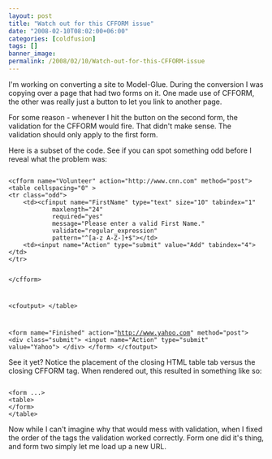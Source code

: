 ```yaml
---
layout: post
title: "Watch out for this CFFORM issue"
date: "2008-02-10T08:02:00+06:00"
categories: [coldfusion]
tags: []
banner_image: 
permalink: /2008/02/10/Watch-out-for-this-CFFORM-issue
---
```


I'm working on converting a site to Model-Glue. During the conversion I was copying over a page that had two forms on it. One made use of CFFORM, the other was really just a button to let you link to another page. 

For some reason - whenever I hit the button on the second form, the validation for the CFFORM would fire. That didn't make sense. The validation should only apply to the first form. 

Here is a subset of the code. See if you can spot something odd before I reveal what the problem was:

<code>
&lt;cfform name="Volunteer" action="http://www.cnn.com" method="post"&gt;
&lt;table cellspacing="0" &gt; 
&lt;tr class="odd"&gt;
	&lt;td&gt;&lt;cfinput name="FirstName" type="text" size="10" tabindex="1"
			maxlength="24"
			required="yes"
			message="Please enter a valid First Name."
			validate="regular_expression" 
			pattern="^[a-z A-Z-]+$"&gt;&lt;/td&gt;
	&lt;td&gt;&lt;input name="Action" type="submit" value="Add" tabindex="4"&gt;&lt;/td&gt;
&lt;/tr&gt;

&lt;/cfform&gt;

&lt;cfoutput&gt;
&lt;/table&gt;

&lt;form name="Finished" action="http://www.yahoo.com" method="post"&gt;
&lt;div class="submit"&gt;
&lt;input name="Action" type="submit" value="Yahoo"&gt;
&lt;/div&gt;
&lt;/form&gt;
&lt;/cfoutput&gt;
</code>

See it yet? Notice the placement of the closing HTML table tab versus the closing CFFORM tag. When rendered out, this resulted in something like so:

<code>
&lt;form ...&gt;
&lt;table&gt;
&lt;/form&gt;
&lt;/table&gt;
</code>

Now while I can't imagine why that would mess with validation, when I fixed the order of the tags the validation worked correctly. Form one did it's thing, and form two simply let me load up a new URL.